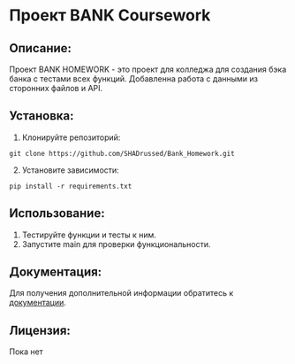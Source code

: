 # Проект BANK Coursework

## Описание:

Проект BANK HOMEWORK - это проект для колледжа для создания бэка банка с тестами всех функций. Добавленна работа с данными из сторонних файлов и API.

## Установка:

1. Клонируйте репозиторий:
```
git clone https://github.com/SHADrussed/Bank_Homework.git
```
2. Установите зависимости:
```
pip install -r requirements.txt
```
## Использование:

1. Тестируйте функции и тесты к ним.
2. Запустите main для проверки функциональности.

## Документация:

Для получения дополнительной информации обратитесь к [документации](README.md).

## Лицензия:

Пока нет